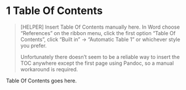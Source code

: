 # 1 Table Of Contents

> [HELPER] Insert Table Of Contents manually here. In Word choose “References” on the ribbon menu, click the first option “Table Of Contents”, click “Built in” -> “Automatic Table 1” or whichever style you prefer.
> 
> Unfortunately there doesn’t seem to be a reliable way to insert the TOC anywhere except the first page using Pandoc, so a manual workaround is required.

Table Of Contents goes here.
